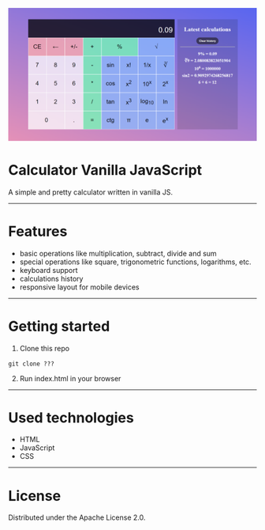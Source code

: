 ![Application logo](logo.png)

# Calculator Vanilla JavaScript

A simple and pretty calculator written in vanilla JS.

***

# Features
- basic operations like multiplication, subtract, divide and sum
- special operations like square, trigonometric functions, logarithms, etc.
- keyboard support
- calculations history
- responsive layout for mobile devices

***

# Getting started
1. Clone this repo
``` 
git clone ???
```
2. Run index.html in your browser

***

# Used technologies
- HTML
- JavaScript
- CSS

***

# License
Distributed under the Apache License 2.0.